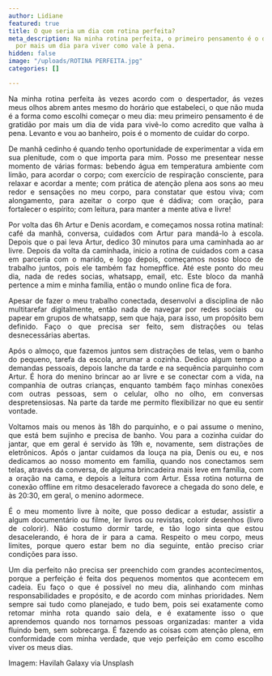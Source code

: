 ```yaml
---
author: Lidiane
featured: true
title: O que seria um dia com rotina perfeita?
meta_description: Na minha rotina perfeita, o primeiro pensamento é o de gratidão
  por mais um dia para viver como vale à pena.
hidden: false
image: "/uploads/ROTINA PERFEITA.jpg"
categories: []

---
```

<p align="justify">Na minha rotina perfeita às vezes acordo com o despertador, ás vezes meus olhos abrem antes mesmo do horário que estabeleci, o que não muda é a forma como escolhi começar o meu dia: meu primeiro pensamento é de gratidão por mais um dia de vida para vivê-lo como acredito que valha à pena. Levanto e vou ao banheiro, pois é o momento de cuidar do corpo.

<p align="justify">De manhã cedinho é quando tenho oportunidade de experimentar a vida em sua plenitude, com o que importa para mim. Posso me presentear nesse momento de várias formas: bebendo água em temperatura ambiente com limão, para acordar o corpo; com exercício de respiração consciente, para relaxar e acordar a mente; com prática de atenção plena aos sons ao meu redor e sensações no meu corpo, para constatar que estou viva; com alongamento, para azeitar o corpo que é dádiva; com oração, para fortalecer o espírito; com leitura, para manter a mente ativa e livre!</p>

<p align="justify">Por volta das 6h Artur e Denis acordam, e começamos nossa rotina matinal: café da manhã, conversa, cuidados com Artur para mandá-lo à escola. Depois que o pai leva Artur, dedico 30 minutos para uma caminhada ao ar livre. Depois da volta da caminhada, inicio a rotina de cuidados com a casa em parceria com o marido, e logo depois, começamos nosso bloco de trabalho juntos, pois ele também faz homepffice. Até este ponto do meu dia, nada de redes socias, whatsapp, email, etc. Este bloco da manhã pertence a mim e minha família, então o mundo online fica de fora.

<p align="justify">Apesar de fazer o meu trabalho conectada, desenvolvi a disciplina de não multitarefar digitalmente, então nada de navegar por redes sociais  ou papear em grupos de whatsapp, sem que haja, para isso, um propósito bem definido. Faço o que precisa ser feito, sem distrações ou telas desnecessárias abertas.

<p align="justify">Após o almoço, que fazemos juntos sem distrações de telas, vem o banho do pequeno, tarefa da escola, arrumar a cozinha. Dedico algum tempo a demandas pessoais, depois lanche da tarde e na sequência parquinho com Artur. É hora do menino brincar ao ar livre e se conectar com a vida, na companhia de outras crianças, enquanto também faço minhas conexões com outras pessoas, sem o celular, olho no olho, em conversas despretensiosas. Na parte da tarde me permito flexibilizar no que eu sentir vontade.

<p align="justify">Voltamos mais ou menos às 18h do parquinho, e o pai assume o menino, que está bem sujinho e precisa de banho. Vou para a cozinha cuidar do jantar, que em geral é servido às 19h e, novamente, sem distrações de eletrônicos. Após o jantar cuidamos da louça na pia, Denis ou eu, e nos dedicamos ao nosso momento em família, quando nos conectamos sem telas, através da conversa, de alguma brincadeira mais leve em família, com a oração na cama, e depois a leitura com Artur. Essa rotina noturna de conexão offline em ritmo desacelerado favorece a chegada do sono dele, e às 20:30, em geral, o menino adormece.

<p align="justify">É o meu momento livre à noite, que posso dedicar a estudar, assistir a algum documentário ou filme, ler livros ou revistas, colorir desenhos (livro de colorir). Não costumo dormir tarde, e tão logo sinta que estou desacelerando, é hora de ir para a cama. Respeito o meu corpo, meus limites, porque quero estar bem no dia seguinte, então preciso criar condições para isso.

<p align="justify">Um dia perfeito não precisa ser preenchido com grandes acontecimentos, porque a perfeição é feita dos pequenos momentos que acontecem em cadeia. Eu faço o que é possível no meu dia, alinhando com minhas responsabilidades e propósito, e de acordo com minhas prioridades. Nem sempre sai tudo como planejado, e tudo bem, pois sei exatamente como retomar minha rota quando saio dela, e é exatamente isso o que aprendemos quando nos tornamos pessoas organizadas: manter a vida fluindo bem, sem sobrecarga. É fazendo as coisas com atenção plena, em conformidade com minha verdade, que vejo perfeição em como escolho viver os meus dias.

<p align="justify">Imagem: Havilah Galaxy via Unsplash</p>